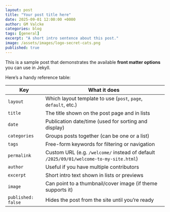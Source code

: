```yaml
---
layout: post
title: "Your post title here"
date: 2025-09-01 12:00:00 +0000
author: GM Valcke
categories: blog
tags: [general]
excerpt: "A short intro sentence about this post."
image: /assets/images/logo-secret-cats.png
published: true
---
```


This is a sample post that demonstrates the available **front matter options** you can use in Jekyll.

Here’s a handy reference table:

| Key                | What it does                                                                           |
| ------------------ | -------------------------------------------------------------------------------------- |
| `layout`           | Which layout template to use (`post`, `page`, `default`, etc.)                         |
| `title`            | The title shown on the post page and in lists                                          |
| `date`             | Publication date/time (used for sorting and display)                                   |
| `categories`       | Groups posts together (can be one or a list)                                           |
| `tags`             | Free-form keywords for filtering or navigation                                         |
| `permalink`        | Custom URL (e.g. `/welcome/` instead of default `/2025/09/01/welcome-to-my-site.html`) |
| `author`           | Useful if you have multiple contributors                                               |
| `excerpt`          | Short intro text shown in lists or previews                                            |
| `image`            | Can point to a thumbnail/cover image (if theme supports it)                            |
| `published: false` | Hides the post from the site until you’re ready                                        |

